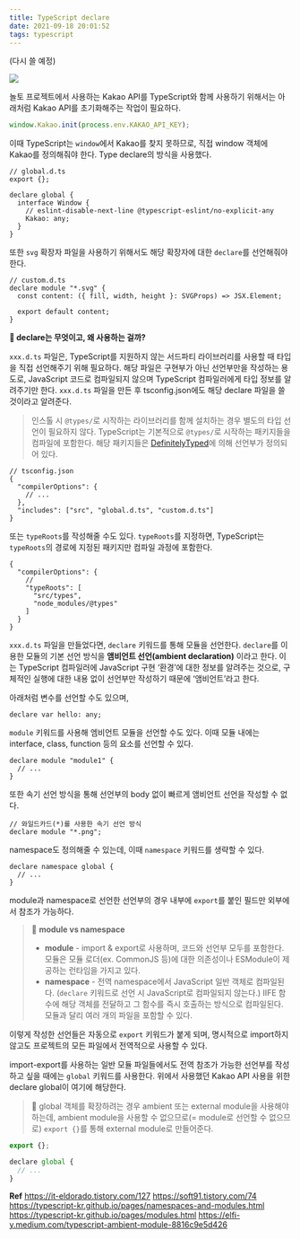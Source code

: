 ```yaml
---
title: TypeScript declare
date: 2021-09-18 20:01:52
tags: typescript
---
```


(다시 쓸 예정)

<!-- more -->

<img src="/images/thumbnails/typescript-thumbnail.jpeg" />

놀토 프로젝트에서 사용하는 Kakao API를 TypeScript와 함께 사용하기 위해서는 아래처럼 Kakao API를 초기화해주는 작업이 필요하다.

```jsx
window.Kakao.init(process.env.KAKAO_API_KEY);
```

이때 TypeScript는 `window`에서 Kakao를 찾지 못하므로, 직접 window 객체에 Kakao를 정의해줘야 한다. Type declare의 방식을 사용했다.

```tsx
// global.d.ts
export {};

declare global {
  interface Window {
    // eslint-disable-next-line @typescript-eslint/no-explicit-any
    Kakao: any;
  }
}
```

또한 `svg` 확장자 파일을 사용하기 위해서도 해당 확장자에 대한 `declare`를 선언해줘야 한다.

```tsx
// custom.d.ts
declare module "*.svg" {
  const content: ({ fill, width, height }: SVGProps) => JSX.Element;

  export default content;
}
```

**🤔 declare는 무엇이고, 왜 사용하는 걸까?**

`xxx.d.ts` 파일은, TypeScript를 지원하지 않는 서드파티 라이브러리를 사용할 때 타입을 직접 선언해주기 위해 필요하다. 해당 파일은 구현부가 아닌 선언부만을 작성하는 용도로, JavaScript 코드로 컴파일되지 않으며 TypeScript 컴파일러에게 타입 정보를 알려주기만 한다. `xxx.d.ts` 파일을 만든 후 tsconfig.json에도 해당 declare 파일을 쓸 것이라고 알려준다.

> 인스톨 시 `@types/`로 시작하는 라이브러리를 함께 설치하는 경우 별도의 타입 선언이 필요하지 않다. TypeScript는 기본적으로 `@types/`로 시작하는 패키지들을 컴파일에 포함한다. 해당 패키지들은 [DefinitelyTyped](http://definitelytyped.org/)에 의해 선언부가 정의되어 있다.

```tsx
// tsconfig.json
{
  "compilerOptions": {
    // ...
  },
  "includes": ["src", "global.d.ts", "custom.d.ts"]
}
```

또는 `typeRoots`를 작성해줄 수도 있다. `typeRoots`를 지정하면, TypeScript는 `typeRoots`의 경로에 지정된 패키지만 컴파일 과정에 포함한다.

```tsx
{
  "compilerOptions": {
    //
    "typeRoots": [
      "src/types",
      "node_modules/@types"
    ]
  }
}
```

`xxx.d.ts` 파일을 만들었다면, `declare` 키워드를 통해 모듈을 선언한다. `declare`를 이용한 모듈의 기본 선언 방식을 **앰비언트 선언(ambient declaration)** 이라고 한다. 이는 TypeScript 컴파일러에 JavaScript 구현 ‘환경’에 대한 정보를 알려주는 것으로, 구체적인 실행에 대한 내용 없이 선언부만 작성하기 때문에 ‘앰비언트’라고 한다.

아래처럼 변수를 선언할 수도 있으며,

```tsx
declare var hello: any;
```

`module` 키워드를 사용해 엠비언트 모듈을 선언할 수도 있다. 이때 모듈 내에는 interface, class, function 등의 요소를 선언할 수 있다.

```tsx
declare module "module1" {
  // ...
}
```

또한 속기 선언 방식을 통해 선언부의 body 없이 빠르게 앰비언트 선언을 작성할 수 없다.

```tsx
// 와일드카드(*)를 사용한 속기 선언 방식
declare module "*.png";
```

namespace도 정의해줄 수 있는데, 이때 `namespace` 키워드를 생략할 수 있다.

```tsx
declare namespace global {
  // ...
}
```

module과 namespace로 선언한 선언부의 경우 내부에 `export`를 붙인 필드만 외부에서 참조가 가능하다.

> 👾 **module vs namespace**
>
> - **module** - import & export로 사용하며, 코드와 선언부 모두를 포함한다. 모듈은 모듈 로더(ex. CommonJS 등)에 대한 의존성이나 ESModule이 제공하는 런타임을 가지고 있다.
> - **namespace** - 전역 namespace에서 JavaScript 일반 객체로 컴파일된다. (`declare` 키워드로 선언 시 JavaScript로 컴파일되지 않는다.) IIFE 함수에 해당 객체를 전달하고 그 함수를 즉시 호출하는 방식으로 컴파일된다. 모듈과 달리 여러 개의 파일을 포함할 수 있다.

이렇게 작성한 선언들은 자동으로 `export` 키워드가 붙게 되며, 명시적으로 import하지 않고도 프로젝트의 모든 파일에서 전역적으로 사용할 수 있다.

import-export를 사용하는 일반 모듈 파일들에서도 전역 참조가 가능한 선언부를 작성하고 싶을 때에는 `global` 키워드를 사용한다. 위에서 사용했던 Kakao API 사용을 위한 declare global이 여기에 해당한다.

> 👾 global 객체를 확장하려는 경우 ambient 또는 external module을 사용해야 하는데, ambient module을 사용할 수 없으므로(= module로 선언할 수 없으므로) `export {}`를 통해 external module로 만들어준다.

```jsx
export {};

declare global {
  // ...
}
```

**Ref**
https://it-eldorado.tistory.com/127
https://soft91.tistory.com/74
https://typescript-kr.github.io/pages/namespaces-and-modules.html
https://typescript-kr.github.io/pages/modules.html
https://elfi-y.medium.com/typescript-ambient-module-8816c9e5d426
